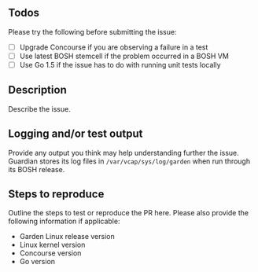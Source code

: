 ## Todos

Please try the following before submitting the issue:

- [ ] Upgrade Concourse if you are observing a failure in a test
- [ ] Use latest BOSH stemcell if the problem occurred in a BOSH VM
- [ ] Use Go 1.5 if the issue has to do with running unit tests locally

## Description

Describe the issue.

## Logging and/or test output

Provide any output you think may help understanding further the issue. Guardian
stores its log files in `/var/vcap/sys/log/garden` when run through its BOSH
release.

## Steps to reproduce

Outline the steps to test or reproduce the PR here. Please also provide the
following information if applicable:

* Garden Linux release version
* Linux kernel version
* Concourse version
* Go version
